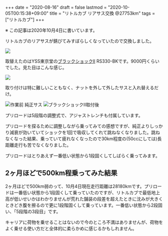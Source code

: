 +++
date = "2020-08-16"
draft = false
lastmod = "2020-10-05T00:15:38+09:00"
title = "リトルカブ リアサス交換 @27753km"
tags = ["リトルカブ"]
+++


※ この記事は2020年10月4日に書いています。

リトルカブのリアサスが錆びてみすぼらしくなっていたので交換しました。

<img src="https://lh3.googleusercontent.com/pw/ACtC-3fnQV4Z1qmDVjnUOKh7bsFRFz5XeCUMh2zEDyAmigibEbjAmyQa2etjM1OUKFAT60YYZ34V9JRjQyd4A038CZoK00LaoCsyisSsqQz4CGuPn0KIjCQV7w0vAEKGuqvNoXKw-7KmGBtwjmenH2dhigv84A=w480-no">

取替えたのはYSS東京堂の[ブラックショックⅡ](https://amzn.to/33tKAMx) RS330-BKです。9000円くらいでした。見た目はこんな感じ。

<img src="https://lh3.googleusercontent.com/pw/ACtC-3cuJtjzNpdpgYpEnLgXgShYBIQiS2NBGFGqOSsaC3pwz7stkLed7Mr8k994EoDBmdDr13qJCYjJmWK-jlysw3c_WCh60-SYSX5OuqmucNBi05wd9TzymKKjWfQoHJKddxTQqFMtdc34Too4pRn75bnX8A=w1024-h768-no">

取り付けは特に難しいこともなく、ナットを外して外したサスと入れ替えるだけ。

<img src="https://lh3.googleusercontent.com/pw/ACtC-3e6vAWS14Tbjcd8nPbeTqubhvvZWDvQ8TeMfoszEvWEpBBITAJnSwDIfNmehIilBv_ltOZgJ2FcLM1k83-MbXVSZbXfdyqWy4UkLB0pQswn52QgBOZSflw8edr4dhluA57RD2wfvoqH0IwAwFXE2QTX6Q=w1024-no" alt="作業前 純正サス">

<img src="https://lh3.googleusercontent.com/pw/ACtC-3eJ9pnago7_RSLFtIj_k_MGCCQ8pqSfMTJTy9IelFYrHnAlUOs7k4xUS8Xlncs1PzVRFlmUmoomoF1TJ2lFh5qDkFKm1et8yCrSgD8KdfT4AkR9wGKb3u5k5WBF1ecyPEs9bb4zkA9kqy0ZF2r3qw9bVg=w1024-no" alt="ブラックショックⅡ取付後">

プリロードは5段階の調整式で、アジャストレンチも付属しています。

プリロードを探るために調整しながら乗ってみての感想ですが、純正よりしっかり減衰が効いていてショックを1回で吸収してくれて跳ねなくなりました。跳ねなくなった結果、乗っていて疲れなくなったので30km程度の(50ccにしては)長距離走行も苦でなくなりました。

プリロードはとりあえず一番低い状態から1段固くしてしばらく乗ってみます。

## 2ヶ月ほどで500km程乗ってみた結果

2ヶ月ほどで500km弱のって、10月4日現在走行距離は28180kmです。プリロードは一番低い状態から1段固くして乗っていたのですが、リトルカブで最低地上高が低いせいかはわかりませんが荒れた舗装の段差を超えたときに沈みが大きくときどき腹を擦るので更に1段階固くして乗っています。一番低い状態から2段固い、「5段階の3段目」です。

キャリアに荷物を乗せることはないので今のところ不満はありませんが、荷物をよく乗せる使い方だと全体的に柔らかめに感じるかもしれません。


